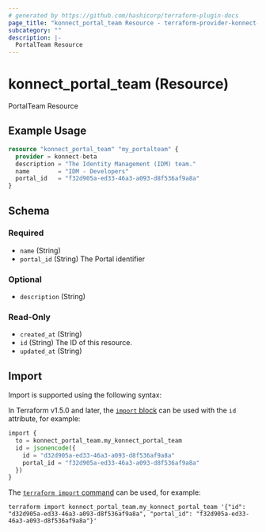 ```yaml
---
# generated by https://github.com/hashicorp/terraform-plugin-docs
page_title: "konnect_portal_team Resource - terraform-provider-konnect-beta"
subcategory: ""
description: |-
  PortalTeam Resource
---
```


# konnect_portal_team (Resource)

PortalTeam Resource

## Example Usage

```terraform
resource "konnect_portal_team" "my_portalteam" {
  provider = konnect-beta
  description = "The Identity Management (IDM) team."
  name        = "IDM - Developers"
  portal_id   = "f32d905a-ed33-46a3-a093-d8f536af9a8a"
}
```

<!-- schema generated by tfplugindocs -->
## Schema

### Required

- `name` (String)
- `portal_id` (String) The Portal identifier

### Optional

- `description` (String)

### Read-Only

- `created_at` (String)
- `id` (String) The ID of this resource.
- `updated_at` (String)

## Import

Import is supported using the following syntax:

In Terraform v1.5.0 and later, the [`import` block](https://developer.hashicorp.com/terraform/language/import) can be used with the `id` attribute, for example:

```terraform
import {
  to = konnect_portal_team.my_konnect_portal_team
  id = jsonencode({
    id = "d32d905a-ed33-46a3-a093-d8f536af9a8a"
    portal_id = "f32d905a-ed33-46a3-a093-d8f536af9a8a"
  })
}
```

The [`terraform import` command](https://developer.hashicorp.com/terraform/cli/commands/import) can be used, for example:

```shell
terraform import konnect_portal_team.my_konnect_portal_team '{"id": "d32d905a-ed33-46a3-a093-d8f536af9a8a", "portal_id": "f32d905a-ed33-46a3-a093-d8f536af9a8a"}'
```
